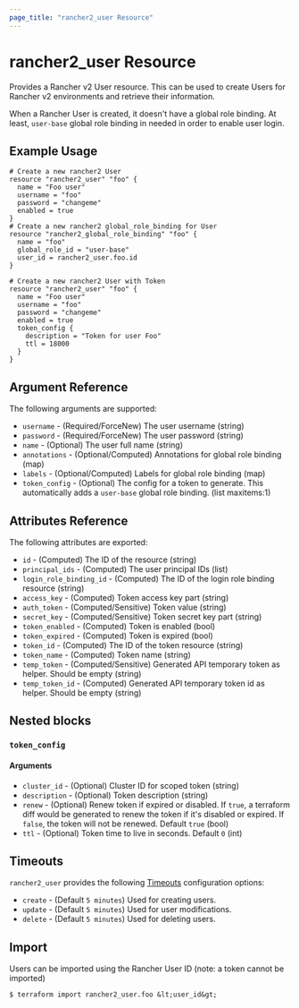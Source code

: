 ```yaml
---
page_title: "rancher2_user Resource"
---
```


# rancher2\_user Resource

Provides a Rancher v2 User resource. This can be used to create Users for Rancher v2 environments and retrieve their information.

When a Rancher User is created, it doesn't have a global role binding. At least, `user-base` global role binding in needed in order to enable user login.

## Example Usage

```hcl
# Create a new rancher2 User
resource "rancher2_user" "foo" {
  name = "Foo user"
  username = "foo"
  password = "changeme"
  enabled = true
}
# Create a new rancher2 global_role_binding for User
resource "rancher2_global_role_binding" "foo" {
  name = "foo"
  global_role_id = "user-base"
  user_id = rancher2_user.foo.id
}
```

```hcl
# Create a new rancher2 User with Token
resource "rancher2_user" "foo" {
  name = "Foo user"
  username = "foo"
  password = "changeme"
  enabled = true
  token_config {
    description = "Token for user Foo"
    ttl = 18000
  }
}
```

## Argument Reference

The following arguments are supported:

* `username` - (Required/ForceNew) The user username (string)
* `password` - (Required/ForceNew) The user password (string)
* `name` - (Optional) The user full name (string)
* `annotations` - (Optional/Computed) Annotations for global role binding (map)
* `labels` - (Optional/Computed) Labels for global role binding (map)
* `token_config` - (Optional) The config for a token to generate. This automatically adds a `user-base` global role binding. (list maxitems:1)

## Attributes Reference

The following attributes are exported:

* `id` - (Computed) The ID of the resource (string)
* `principal_ids` - (Computed) The user principal IDs (list)
* `login_role_binding_id` - (Computed) The ID of the login role binding resource (string)
* `access_key` - (Computed) Token access key part (string)
* `auth_token` - (Computed/Sensitive) Token value (string)
* `secret_key` - (Computed/Sensitive) Token secret key part (string)
* `token_enabled` - (Computed) Token is enabled (bool)
* `token_expired` - (Computed) Token is expired (bool)
* `token_id` - (Computed) The ID of the token resource (string)
* `token_name` - (Computed) Token name (string)
* `temp_token` - (Computed/Sensitive) Generated API temporary token as helper. Should be empty (string)
* `temp_token_id` - (Computed) Generated API temporary token id as helper. Should be empty (string)

## Nested blocks

### `token_config`

#### Arguments

* `cluster_id` - (Optional) Cluster ID for scoped token (string)
* `description` - (Optional) Token description (string)
* `renew` - (Optional) Renew token if expired or disabled. If `true`, a terraform diff would be generated to renew the token if it's disabled or expired. If `false`, the token will not be renewed. Default `true` (bool)
* `ttl` - (Optional) Token time to live in seconds. Default `0` (int) 

## Timeouts

`rancher2_user` provides the following
[Timeouts](https://www.terraform.io/docs/configuration/resources.html#operation-timeouts) configuration options:

- `create` - (Default `5 minutes`) Used for creating users.
- `update` - (Default `5 minutes`) Used for user modifications.
- `delete` - (Default `5 minutes`) Used for deleting users.

## Import

Users can be imported using the Rancher User ID (note: a token cannot be imported)

```
$ terraform import rancher2_user.foo &lt;user_id&gt;
```
